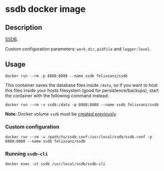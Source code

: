 # ssdb docker image

## Description

[SSDB](https://github.com/ideawu/ssdb).

Custom configuration parameters: `work_dir`, `pidfile` and `logger:level`.

## Usage

```
docker run --rm -p 8888:8888 --name ssdb felixsanz/ssdb
```

This container saves the database files inside `/data`, so if you want to host this files inside your hosts filesystem (good for persistence/backups), start the container with the following command instead:

```
docker run --rm -v ssdb:/data -p 8888:8888 --name ssdb felixsanz/ssdb
```

**Note:** Docker volume `ssdb` must be [created previously](https://docs.docker.com/engine/reference/commandline/volume_create/).

### Custom configuration

```
docker run --rm -v /path/to/ssdb.conf:/usr/local/ssdb/ssdb.conf -p 8888:8888 --name ssdb felixsanz/ssdb
```

### Running `ssdb-cli`

```
docker exec -it ssdb /usr/local/ssdb/ssdb-cli
```
